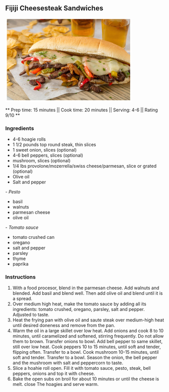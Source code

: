 ## Fijiji Cheesesteak Sandwiches

![Picture](../img/fijiji_cheesesteak_sandwich.jpg)

** Prep time: 15 minutes || Cook time: 20 minutes || Serving: 4-6 || Rating 9/10 **

### Ingredients

- 4-6 hoagie rolls
- 1 1/2 pounds top round steak, thin slices
- 1 sweet onion, slices (optional)
- 4-6 bell peppers, slices (optional)
- mushroom, slices (optional)
- 1/4 lbs provolone/mozerrella/swiss cheese/parmesan, slice or grated (optional)
- Olive oil
- Salt and pepper

*- Pesto*

- basil
- walnuts
- parmesan cheese
- olive oil

*- Tomato sauce*

- tomato crushed can
- oregano
- salt and pepper
- parsley
- thyme
- paprika

### Instructions

1. With a food procesor, blend in the parmesan cheese. Add walnuts and blended. Add basil and blend well. Then add olive oil and blend until it is a spread.
1. Over medium high heat, make the tomato sauce by adding all its ingredients: tomato crushed, oregano, parsley, salt and pepper. Adjusted to taste. 
1. Heat the frying pan with olive oil and saute steak over medium-high heat until desired doneness and remove from the pan. 
1. Warm the oil in a large skillet over low heat. Add onions and cook 8 to 10 minutes, until caramelized and softened, stirring frequently. Do not allow them to brown. Transfer onions to bowl. Add bell pepper to same skillet, still over low heat. Cook peppers 10 to 15 minutes, until soft and tender, flipping often. Transfer to a bowl. Cook mushroom 10-15 minutes, until soft and tender. Transfer to a bowl. Season the onion, the bell pepper and the mushroom with salt and peppercorn to taste. 
1. Slice a hoahie roll open. Fill it with tomato sauce, pesto, steak, bell peppers, onions and top it with cheese. 
1. Bake the open subs on broil for about 10 minutes or until the cheese is melt.  close The hoagies and serve warm.


